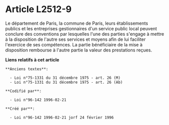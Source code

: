 # Article L2512-9

Le département de Paris, la commune de Paris, leurs établissements publics et les entreprises gestionnaires d'un service
public local peuvent conclure des conventions par lesquelles l'une des parties s'engage à mettre à la disposition de l'autre
ses services et moyens afin de lui faciliter l'exercice de ses compétences. La partie bénéficiaire de la mise à disposition
rembourse à l'autre partie la valeur des prestations reçues.

**Liens relatifs à cet article**

	**Anciens textes**:

	  - Loi n°75-1331 du 31 décembre 1975 - art. 26 (M)
	  - Loi n°75-1331 du 31 décembre 1975 - art. 26 (Ab)

	**Codifié par**:

	  - Loi n°96-142 1996-02-21

	**Créé par**:

	  - Loi n°96-142 1996-02-21 jorf 24 février 1996
